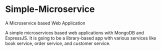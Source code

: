 # Simple-Microservice
A Microservice based Web Application

A simple microservices based web applications with MongoDB and ExpressJS.  It is going to be a library-based app with various services like book service, order service, and customer service.
